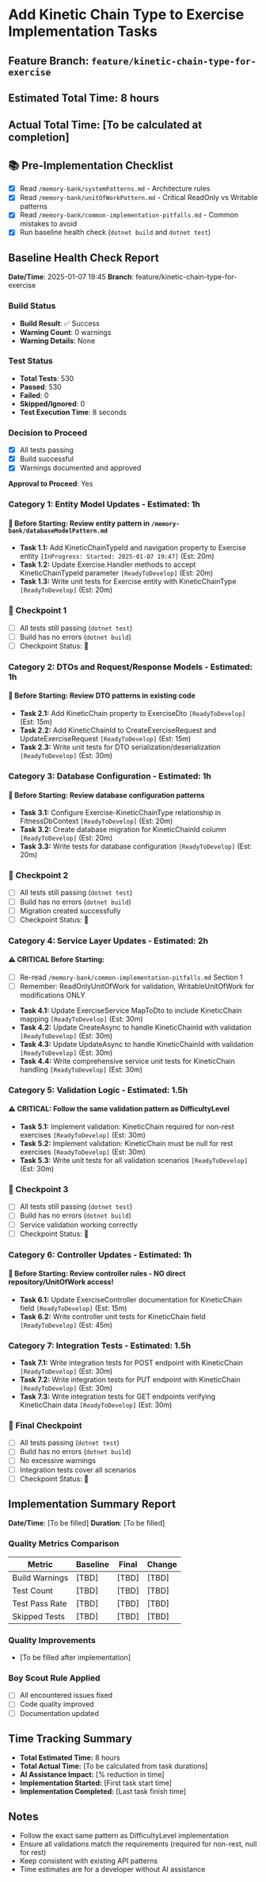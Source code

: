 # Add Kinetic Chain Type to Exercise Implementation Tasks

## Feature Branch: `feature/kinetic-chain-type-for-exercise`
## Estimated Total Time: 8 hours
## Actual Total Time: [To be calculated at completion]

## 📚 Pre-Implementation Checklist
- [x] Read `/memory-bank/systemPatterns.md` - Architecture rules
- [x] Read `/memory-bank/unitOfWorkPattern.md` - Critical ReadOnly vs Writable patterns
- [x] Read `/memory-bank/common-implementation-pitfalls.md` - Common mistakes to avoid
- [x] Run baseline health check (`dotnet build` and `dotnet test`)

## Baseline Health Check Report
**Date/Time**: 2025-01-07 19:45
**Branch**: feature/kinetic-chain-type-for-exercise

### Build Status
- **Build Result**: ✅ Success
- **Warning Count**: 0 warnings
- **Warning Details**: None

### Test Status
- **Total Tests**: 530
- **Passed**: 530
- **Failed**: 0
- **Skipped/Ignored**: 0
- **Test Execution Time**: 8 seconds

### Decision to Proceed
- [x] All tests passing
- [x] Build successful
- [x] Warnings documented and approved

**Approval to Proceed**: Yes

### Category 1: Entity Model Updates - Estimated: 1h
#### 📖 Before Starting: Review entity pattern in `/memory-bank/databaseModelPattern.md`
- **Task 1.1:** Add KineticChainTypeId and navigation property to Exercise entity `[InProgress: Started: 2025-01-07 19:47]` (Est: 20m)
- **Task 1.2:** Update Exercise.Handler methods to accept KineticChainTypeId parameter `[ReadyToDevelop]` (Est: 20m)
- **Task 1.3:** Write unit tests for Exercise entity with KineticChainType `[ReadyToDevelop]` (Est: 20m)

### 🔄 Checkpoint 1
- [ ] All tests still passing (`dotnet test`)
- [ ] Build has no errors (`dotnet build`)
- [ ] Checkpoint Status: 🛑

### Category 2: DTOs and Request/Response Models - Estimated: 1h
#### 📖 Before Starting: Review DTO patterns in existing code
- **Task 2.1:** Add KineticChain property to ExerciseDto `[ReadyToDevelop]` (Est: 15m)
- **Task 2.2:** Add KineticChainId to CreateExerciseRequest and UpdateExerciseRequest `[ReadyToDevelop]` (Est: 15m)
- **Task 2.3:** Write unit tests for DTO serialization/deserialization `[ReadyToDevelop]` (Est: 30m)

### Category 3: Database Configuration - Estimated: 1h
#### 📖 Before Starting: Review database configuration patterns
- **Task 3.1:** Configure Exercise-KineticChainType relationship in FitnessDbContext `[ReadyToDevelop]` (Est: 20m)
- **Task 3.2:** Create database migration for KineticChainId column `[ReadyToDevelop]` (Est: 20m)
- **Task 3.3:** Write tests for database configuration `[ReadyToDevelop]` (Est: 20m)

### 🔄 Checkpoint 2
- [ ] All tests still passing (`dotnet test`)
- [ ] Build has no errors (`dotnet build`)
- [ ] Migration created successfully
- [ ] Checkpoint Status: 🛑

### Category 4: Service Layer Updates - Estimated: 2h
#### ⚠️ CRITICAL Before Starting: 
- [ ] Re-read `/memory-bank/common-implementation-pitfalls.md` Section 1
- [ ] Remember: ReadOnlyUnitOfWork for validation, WritableUnitOfWork for modifications ONLY
- **Task 4.1:** Update ExerciseService MapToDto to include KineticChain mapping `[ReadyToDevelop]` (Est: 30m)
- **Task 4.2:** Update CreateAsync to handle KineticChainId with validation `[ReadyToDevelop]` (Est: 30m)
- **Task 4.3:** Update UpdateAsync to handle KineticChainId with validation `[ReadyToDevelop]` (Est: 30m)
- **Task 4.4:** Write comprehensive service unit tests for KineticChain handling `[ReadyToDevelop]` (Est: 30m)

### Category 5: Validation Logic - Estimated: 1.5h
#### ⚠️ CRITICAL: Follow the same validation pattern as DifficultyLevel
- **Task 5.1:** Implement validation: KineticChain required for non-rest exercises `[ReadyToDevelop]` (Est: 30m)
- **Task 5.2:** Implement validation: KineticChain must be null for rest exercises `[ReadyToDevelop]` (Est: 30m)
- **Task 5.3:** Write unit tests for all validation scenarios `[ReadyToDevelop]` (Est: 30m)

### 🔄 Checkpoint 3
- [ ] All tests still passing (`dotnet test`)
- [ ] Build has no errors (`dotnet build`)
- [ ] Service validation working correctly
- [ ] Checkpoint Status: 🛑

### Category 6: Controller Updates - Estimated: 1h
#### 📖 Before Starting: Review controller rules - NO direct repository/UnitOfWork access!
- **Task 6.1:** Update ExerciseController documentation for KineticChain field `[ReadyToDevelop]` (Est: 15m)
- **Task 6.2:** Write controller unit tests for KineticChain field `[ReadyToDevelop]` (Est: 45m)

### Category 7: Integration Tests - Estimated: 1.5h
- **Task 7.1:** Write integration tests for POST endpoint with KineticChain `[ReadyToDevelop]` (Est: 30m)
- **Task 7.2:** Write integration tests for PUT endpoint with KineticChain `[ReadyToDevelop]` (Est: 30m)
- **Task 7.3:** Write integration tests for GET endpoints verifying KineticChain data `[ReadyToDevelop]` (Est: 30m)

### 🔄 Final Checkpoint
- [ ] All tests passing (`dotnet test`)
- [ ] Build has no errors (`dotnet build`)
- [ ] No excessive warnings
- [ ] Integration tests cover all scenarios
- [ ] Checkpoint Status: 🛑

## Implementation Summary Report
**Date/Time**: [To be filled]
**Duration**: [To be filled]

### Quality Metrics Comparison
| Metric | Baseline | Final | Change |
|--------|----------|-------|--------|
| Build Warnings | [TBD] | [TBD] | [TBD] |
| Test Count | [TBD] | [TBD] | [TBD] |
| Test Pass Rate | [TBD] | [TBD] | [TBD] |
| Skipped Tests | [TBD] | [TBD] | [TBD] |

### Quality Improvements
- [To be filled after implementation]

### Boy Scout Rule Applied
- [ ] All encountered issues fixed
- [ ] Code quality improved
- [ ] Documentation updated

## Time Tracking Summary
- **Total Estimated Time:** 8 hours
- **Total Actual Time:** [To be calculated from task durations]
- **AI Assistance Impact:** [% reduction in time]
- **Implementation Started:** [First task start time]
- **Implementation Completed:** [Last task finish time]

## Notes
- Follow the exact same pattern as DifficultyLevel implementation
- Ensure all validations match the requirements (required for non-rest, null for rest)
- Keep consistent with existing API patterns
- Time estimates are for a developer without AI assistance